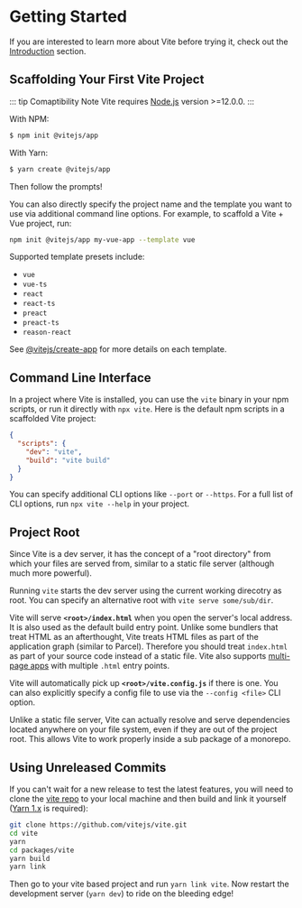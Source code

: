 # Getting Started

If you are interested to learn more about Vite before trying it, check out the [Introduction](./introduction) section.

## Scaffolding Your First Vite Project

::: tip Comaptibility Note
Vite requires [Node.js](https://nodejs.org/en/) version >=12.0.0.
:::

With NPM:

```bash
$ npm init @vitejs/app
```

With Yarn:

```bash
$ yarn create @vitejs/app
```

Then follow the prompts!

You can also directly specify the project name and the template you want to use via additional command line options. For example, to scaffold a Vite + Vue project, run:

```bash
npm init @vitejs/app my-vue-app --template vue
```

Supported template presets include:

- `vue`
- `vue-ts`
- `react`
- `react-ts`
- `preact`
- `preact-ts`
- `reason-react`

See [@vitejs/create-app](https://github.com/vitejs/vite/tree/master/packages/create-app) for more details on each template.

## Command Line Interface

In a project where Vite is installed, you can use the `vite` binary in your npm scripts, or run it directly with `npx vite`. Here is the default npm scripts in a scaffolded Vite project:

```json
{
  "scripts": {
    "dev": "vite",
    "build": "vite build"
  }
}
```

You can specify additional CLI options like `--port` or `--https`. For a full list of CLI options, run `npx vite --help` in your project.

## Project Root

Since Vite is a dev server, it has the concept of a "root directory" from which your files are served from, similar to a static file server (although much more powerful).

Running `vite` starts the dev server using the current working direcotry as root. You can specify an alternative root with `vite serve some/sub/dir`.

Vite will serve **`<root>/index.html`** when you open the server's local address. It is also used as the default build entry point. Unlike some bundlers that treat HTML as an afterthought, Vite treats HTML files as part of the application graph (similar to Parcel). Therefore you should treat `index.html` as part of your source code instead of a static file. Vite also supports [multi-page apps](./build#multi-page-app) with multiple `.html` entry points.

Vite will automatically pick up **`<root>/vite.config.js`** if there is one. You can also explicitly specify a config file to use via the `--config <file>` CLI option.

Unlike a static file server, Vite can actually resolve and serve dependencies located anywhere on your file system, even if they are out of the project root. This allows Vite to work properly inside a sub package of a monorepo.

## Using Unreleased Commits

If you can't wait for a new release to test the latest features, you will need to clone the [vite repo](https://github.com/vitejs/vite) to your local machine and then build and link it yourself ([Yarn 1.x](https://classic.yarnpkg.com/lang/en/) is required):

```bash
git clone https://github.com/vitejs/vite.git
cd vite
yarn
cd packages/vite
yarn build
yarn link
```

Then go to your vite based project and run `yarn link vite`. Now restart the development server (`yarn dev`) to ride on the bleeding edge!
